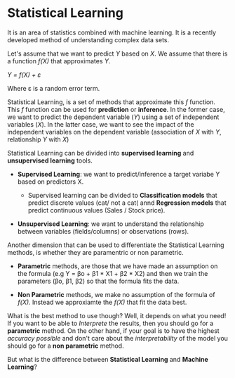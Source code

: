 # Statistical Learning

It is an area of statistics combined with machine learning. It is a recently developed method of understanding complex data sets.

Let's assume that we want to predict *Y* based on *X*. We assume that there is a function *f(X)* that approximates *Y*.

*Y = f(X) + ε*

Where ε is a random error term.

Statistical Learning, is a set of methods that approximate this *f* function. This *f* function can be used for **prediction** or **inference**. In the former case, we want to predict the dependent variable (*Y*) using a set of independent variables (*X*). In the latter case, we want to see the impact of the independent variables on the dependent variable (association of *X* with *Y*, relationship *Y* with *X*)

Statistical Learning can be divided into **supervised learning** and **unsupervised learning** tools. 

* **Supervised Learning**: we want to predict/inference a target variabe Y based on predictors X.

  * Supervised learning can be divided to **Classification models** that predict discrete values (cat/ not a cat( annd **Regression models** that predict continuous values (Sales / Stock price).

* **Unsupervised Learning**: we want to understand the relationship between variables (fields/columns) or observations (rows).

Another dimension that can be used to differentiate the Statistical Learning methods, is whether they are paramentric or non parametric.

* **Parametric** methods, are those that we have made an assumption on the formula (e.g Y = βο + β1 * Χ1 + β2 * Χ2) and then we train the parameters (βο, β1, β2) so that the formula fits the data. 

* **Non Parametric** methods, we make no assumption of the formula of *f(X)*. Instead we approxiamte the *f(X)* that fit the data best. 

What is the best method to use though? Well, it depends on what you need! If you want to be able to *Interprete* the results, then you should go for a **parametric** method. On the other hand, if your goal is to have the highest *accuracy possible* and don't care about the *interpretability* of the model you should go for a **non parametric** method.


But what is the difference between **Statistical Learning** and **Machine Learning**? 

